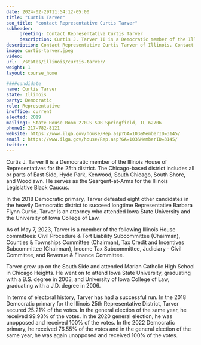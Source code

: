 ```yaml
---
date: 2024-02-29T11:54:12-05:00
title: "Curtis Tarver"
seo_title: "contact Representative Curtis Tarver"
subheader:
     greeting: Contact Representative Curtis Tarver
     description: Curtis J. Tarver II is a Democratic member of the Illinois House of Representatives for the 25th district. The Chicago-based district includes all or parts of East Side, Hyde Park, Kenwood, South Chicago, South Shore, and Woodlawn. He serves as the Seargent-at-Arms for the Illinois Legislative Black Caucus.
description: Contact Representative Curtis Tarver of Illinois. Contact information for Curtis Tarver includes email address, phone number, and mailing address.
image: curtis-tarver.jpeg
video:
url:  /states/illinois/curtis-tarver/
weight: 1
layout: course_home

####candidate
name: Curtis Tarver
state: Illinois
party: Democratic
role: Representative
inoffice: current
elected: 2019
mailing1: State House Room 270-S SOB Springfield, IL 62706
phone1: 217-782-8121
website: https://www.ilga.gov/house/Rep.asp?GA=103&MemberID=3145/
email : https://www.ilga.gov/house/Rep.asp?GA=103&MemberID=3145/
twitter:
---
```


Curtis J. Tarver II is a Democratic member of the Illinois House of Representatives for the 25th district. The Chicago-based district includes all or parts of East Side, Hyde Park, Kenwood, South Chicago, South Shore, and Woodlawn. He serves as the Seargent-at-Arms for the Illinois Legislative Black Caucus.

In the 2018 Democratic primary, Tarver defeated eight other candidates in the heavily Democratic district to succeed longtime Representative Barbara Flynn Currie. Tarver is an attorney who attended Iowa State University and the University of Iowa College of Law.

As of May 7, 2023, Tarver is a member of the following Illinois House committees: Civil Procedure & Tort Liability Subcommittee (Chairman), Counties & Townships Committee (Chairman), Tax Credit and Incentives Subcommittee (Chairman), Income Tax Subcommittee, Judiciary - Civil Committee, and Revenue & Finance Committee.

Tarver grew up on the South Side and attended Marian Catholic High School in Chicago Heights. He went on to attend Iowa State University, graduating with a B.S. degree in 2003, and University of Iowa College of Law, graduating with a J.D. degree in 2006.

In terms of electoral history, Tarver has had a successful run. In the 2018 Democratic primary for the Illinois 25th Representative District, Tarver secured 25.21% of the votes. In the general election of the same year, he received 99.93% of the votes. In the 2020 general election, he was unopposed and received 100% of the votes. In the 2022 Democratic primary, he received 76.55% of the votes and in the general election of the same year, he was again unopposed and received 100% of the votes.
